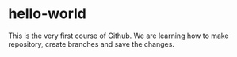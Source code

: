 # hello-world

This is the very first course of Github. We are learning how to make repository, create branches and save the changes.
